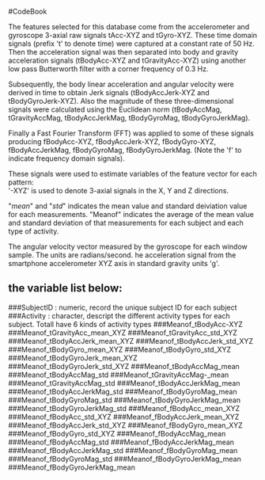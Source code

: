 #CodeBook


The features selected for this database come from the accelerometer and gyroscope 3-axial raw signals tAcc-XYZ and tGyro-XYZ. These time domain signals (prefix 't' to denote time) were captured at a constant rate of 50 Hz. Then the acceleration signal was then separated into body and gravity acceleration signals (tBodyAcc-XYZ and tGravityAcc-XYZ) using another low pass Butterworth filter with a corner frequency of 0.3 Hz.

Subsequently, the body linear acceleration and angular velocity were derived in time to obtain Jerk signals (tBodyAccJerk-XYZ and tBodyGyroJerk-XYZ). Also the magnitude of these three-dimensional signals were calculated using the Euclidean norm (tBodyAccMag, tGravityAccMag, tBodyAccJerkMag, tBodyGyroMag, tBodyGyroJerkMag). 

Finally a Fast Fourier Transform (FFT) was applied to some of these signals producing fBodyAcc-XYZ, fBodyAccJerk-XYZ, fBodyGyro-XYZ, fBodyAccJerkMag, fBodyGyroMag, fBodyGyroJerkMag. (Note the 'f' to indicate frequency domain signals). 

These signals were used to estimate variables of the feature vector for each pattern:  
'-XYZ' is used to denote 3-axial signals in the X, Y and Z directions.

"_mean_" and "_std_" indicates the mean value and standard deiviation value for each measurements.
"Meanof" indicates the average of the mean value and standard deviation of that measurements for each subject and each type of activity.

The angular velocity vector measured by the gyroscope for each window sample. The units are radians/second. 
he acceleration signal from the smartphone accelerometer XYZ axis in standard gravity units 'g'. 

## the variable list below:

###SubjectID : numeric, record the unique subject ID for each subject
###Activity : character, descript the different activity types for each subject. Totall have 6 kinds of activity types
###Meanof_tBodyAcc-XYZ 
###Meanof_tGravityAcc_mean_XYZ
###Meanof_tGravityAcc_std_XYZ
###Meanof_tBodyAccJerk_mean_XYZ
###Meanof_tBodyAccJerk_std_XYZ
###Meanof_tBodyGyro_mean_XYZ
###Meanof_tBodyGyro_std_XYZ
###Meanof_tBodyGyroJerk_mean_XYZ
###Meanof_tBodyGyroJerk_std_XYZ
###Meanof_tBodyAccMag_mean
###Meanof_tBodyAccMag_std
###Meanof_tGravityAccMag-_mean
###Meanof_tGravityAccMag_std
###Meanof_tBodyAccJerkMag_mean
###Meanof_tBodyAccJerkMag_std
###Meanof_tBodyGyroMag_mean
###Meanof_tBodyGyroMag_std
###Meanof_tBodyGyroJerkMag_mean
###Meanof_tBodyGyroJerkMag_std
###Meanof_fBodyAcc_mean_XYZ
###Meanof_fBodyAcc_std_XYZ
###Meanof_fBodyAccJerk_mean_XYZ
###Meanof_fBodyAccJerk_std_XYZ
###Meanof_fBodyGyro_mean_XYZ
###Meanof_fBodyGyro_std_XYZ
###Meanof_fBodyAccMag_mean
###Meanof_fBodyAccMag_std
###Meanof_fBodyAccJerkMag_mean
###Meanof_fBodyAccJerkMag_std
###Meanof_fBodyGyroMag_mean
###Meanof_fBodyGyroMag_std
###Meanof_fBodyGyroJerkMag_mean
###Meanof_fBodyGyroJerkMag_mean
